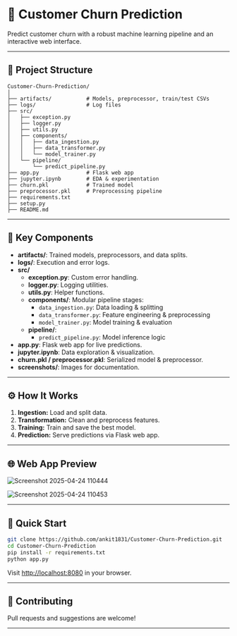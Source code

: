 
# 🚀 Customer Churn Prediction

Predict customer churn with a robust machine learning pipeline and an interactive web interface.

---

## 📁 Project Structure

```
Customer-Churn-Prediction/
│
├── artifacts/           # Models, preprocessor, train/test CSVs
├── logs/                # Log files
├── src/
│   ├── exception.py
│   ├── logger.py
│   ├── utils.py
│   ├── components/
│   │   ├── data_ingestion.py
│   │   ├── data_transformer.py
│   │   └── model_trainer.py
│   └── pipeline/
│       └── predict_pipeline.py
├── app.py               # Flask web app
├── jupyter.ipynb        # EDA & experimentation
├── churn.pkl            # Trained model
├── preprocessor.pkl     # Preprocessing pipeline
├── requirements.txt
├── setup.py
├── README.md
```

---

## 📝 Key Components

- **artifacts/**: Trained models, preprocessors, and data splits.
- **logs/**: Execution and error logs.
- **src/**
  - **exception.py**: Custom error handling.
  - **logger.py**: Logging utilities.
  - **utils.py**: Helper functions.
  - **components/**: Modular pipeline stages:
    - `data_ingestion.py`: Data loading & splitting
    - `data_transformer.py`: Feature engineering & preprocessing
    - `model_trainer.py`: Model training & evaluation
  - **pipeline/**: 
    - `predict_pipeline.py`: Model inference logic
- **app.py**: Flask web app for live predictions.
- **jupyter.ipynb**: Data exploration & visualization.
- **churn.pkl / preprocessor.pkl**: Serialized model & preprocessor.
- **screenshots/**: Images for documentation.

---

## ⚙️ How It Works

1. **Ingestion:** Load and split data.
2. **Transformation:** Clean and preprocess features.
3. **Training:** Train and save the best model.
4. **Prediction:** Serve predictions via Flask web app.

---

## 🌐 Web App Preview

![Screenshot 2025-04-24 110444](https://github.com/user-attachments/assets/d61bf7e6-5aa2-4f71-aef1-7dfd56150cd2)

  ![Screenshot 2025-04-24 110453](https://github.com/user-attachments/assets/f8528e96-d93b-4d57-a04a-75b7aea9d77c)

  


---

## 🚦 Quick Start

```bash
git clone https://github.com/ankit1831/Customer-Churn-Prediction.git
cd Customer-Churn-Prediction
pip install -r requirements.txt
python app.py
```
Visit [http://localhost:8080](http://localhost:8080) in your browser.

---

## 🤝 Contributing

Pull requests and suggestions are welcome!

---
